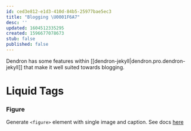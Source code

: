 ```yaml
---
id: ced3e812-e1d3-410d-84b5-25977bae5ec3
title: "Blogging \U0001F6A7"
desc: ''
updated: 1604512335295
created: 1596677078673
stub: false
published: false
---
```

Dendron has some features within [[dendron-jekyll|dendron.pro.dendron-jekyll]] that make it well suited towards blogging.

# Liquid Tags

### Figure

Generate `<figure>` element with single image and caption. See docs [here](https://mmistakes.github.io/minimal-mistakes/docs/helpers/#figure)

